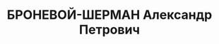---
title: БРОНЕВОЙ-ШЕРМАН Александр Петрович
description: "Род. в 1904 в г. Варшаве. Поляк. В гражданскую войну комиссар одного\
  \ из армейских соединений воевавших с Деникиным. Военнослужащий в Москве. Арестован\
  \ 22.09.1937. Обвинение по ст. 58-7, 58-8, 58-11 УК РСФСР. Осужден 14.11.1937 ВК\
  \ ВС СССР на 10 лет ИТЛ и 5 лет лишения политических прав. Прибыл в Норильлаг 16.08.1939\
  \ из Соловецкой тюрьмы. Освободился 21.09.1947. \n  -О времени, о Норильске, о себе,\
  \ кн. 8 Москва, 2008 \n  -О времени, о Норильске, о себе, кн. 10 Москва, 2008 \n\
  \  -О времени, о Норильске, о себе, кн. 11, Москва, 2010, с. 138"
---